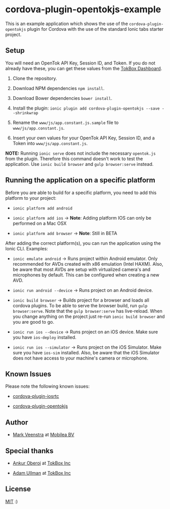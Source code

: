 # cordova-plugin-opentokjs-example
This is an example application which shows the use of the `cordova-plugin-opentokjs` plugin for
Cordova with the use of the standard Ionic tabs starter project.

## Setup

You will need an OpenTok API Key, Session ID, and Token. If you do not already have these, you can
get these values from the [TokBox Dashboard](https://dashboard.tokbox.com).

1. Clone the repository.

2. Download NPM dependencies `npm install`.

3. Download Bower dependencies `bower install`.

4. Install the plugin: `ionic plugin add cordova-plugin-opentokjs --save --shrinkwrap`

5. Rename the `www/js/app.constant.js.sample` file to `www/js/app.constant.js`.

6. Insert your own values for your OpenTok API Key, Session ID, and a Token into `www/js/app.constant.js`.

**NOTE:** Running `ionic serve` does not include the necessary `opentok.js` from the plugin. Therefore this command doesn't work to test the application. Use `ionic build browser` and `gulp browser:serve` instead.

## Running the application on a specific platform

Before you are able to build for a specific platform, you need to add this platform to your project:

* `ionic platform add android`

* `ionic platform add ios` -> **Note**: Adding platform IOS can only be performed on a Mac OSX

* `ionic platform add browser` -> **Note**: Still in BETA

After adding the correct platform(s), you can run the application using the Ionic CLI. Examples:

*  `ionic emulate android` -> Runs project within Android emulator. Only recommended for AVDs
   created with x86 emulation (Intel HAXM). Also, be aware that most AVDs are setup with virtualized
   camera's and microphones by default. This can be configured when creating a new AVD.

*  `ionic run android --device` -> Runs project on an Android device.

*  `ionic build browser` -> Builds project for a browser and loads all cordova plugins. To be able to serve the browser build, run `gulp browser:serve`. Note that the `gulp browser:serve` has live-reload. When you change anything on the project just re-run `ionic build browser` and you are good to go.

*  `ionic run ios --device` -> Runs project on an iOS device. Make sure you have `ios-deploy`
   installed.

*  `ionic run ios --simulator` -> Runs project on the iOS Simulator. Make sure you have `ios-sim`
   installed. Also, be aware that the iOS Simulator does not have access to your machine's camera
   or microphone.

## Known Issues

Please note the following known issues:

* [cordova-plugin-iosrtc](https://github.com/eface2face/cordova-plugin-iosrtc#known-issues)

* [cordova-plugin-opentokjs](https://github.com/aoberoi/cordova-plugin-opentokjs#known-limitations)

## Author

* [Mark Veenstra](https://github.com/mark-veenstra) at [Mobilea BV](http://www.mobilea.nl)

## Special thanks

* [Ankur Oberoi](https://github.com/aoberoi) at [TokBox Inc](https://tokbox.com/)

* [Adam Ullman](https://github.com/aullman) at [TokBox Inc](https://tokbox.com/)

## License

[MIT](./LICENSE) :)
